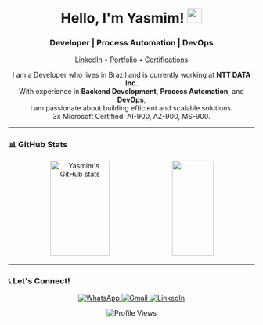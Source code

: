 <h1 align="center">
  Hello, I'm Yasmim! <img src="https://media.giphy.com/media/hvRJCLFzcasrR4ia7z/giphy.gif" width="30px">
</h1>

<h3 align="center">
  Developer | Process Automation | DevOps
</h3>

<p align="center">
  <a href="https://www.linkedin.com/in/yasmimkarollinne/">LinkedIn</a> •
  <a href="https://yaxmen.github.io/">Portfolio</a> •
  <a href="https://github.com/Yaxmen/Yaxmen/tree/main/Certification">Certifications</a>
</p>

<p align="center">
  I am a Developer who lives in Brazil and is currently working at <strong>NTT DATA Inc</strong>. <br>
  With experience in <strong>Backend Development</strong>, <strong>Process Automation</strong>, and <strong>DevOps</strong>, <br>
  I am passionate about building efficient and scalable solutions. <br>
  3x Microsoft Certified: AI-900, AZ-900, MS-900.
</p>

---

### 📊 GitHub Stats

<div align="center">
  <img width="49%" height="195px" src="https://github-readme-stats.vercel.app/api?username=yaxmen&show_icons=true&count_private=true&hide_border=true&title_color=4F9DA6&icon_color=4F9DA6&text_color=c9d1d9&bg_color=0d1117" alt="Yasmim's GitHub stats"/> 
  <img width="41%" height="195px" src="https://github-readme-stats.vercel.app/api/top-langs/?username=Yaxmen&layout=compact&hide_border=true&title_color=4F9DA6&text_color=c9d1d9&bg_color=0d1117"/>
</div>

---

### 📞 Let's Connect!

<p align="center">
  <a href="https://api.whatsapp.com/send?phone=5581995052895&text=Olá!">
    <img src="https://img.shields.io/badge/Whatsapp-4CA143?style=flat&logo=Whatsapp&logoColor=white" alt="WhatsApp">
  </a>
  <a href="mailto:yasmimkarollinne@gmail.com">
    <img src="https://img.shields.io/badge/Gmail-D14836?style=flat&logo=gmail&logoColor=white" alt="Gmail">
  </a>
  <a href="https://www.linkedin.com/in/yasmimkarollinne/">
    <img src="https://img.shields.io/badge/LinkedIn-0077B5?style=flat&logo=linkedin&logoColor=white" alt="LinkedIn">
  </a>
</p>

<p align="center">
  <img src="https://komarev.com/ghpvc/?username=Yaxmen&color=4F9DA6&style=flat" alt="Profile Views">
</p>